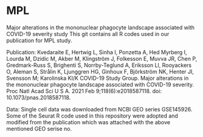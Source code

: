 # MPL
Major alterations in the mononuclear phagocyte landscape associated with COVID-19 severity study
This git contains all R codes used in our publication for MPL study. 

Publication: Kvedaraite E, Hertwig L, Sinha I, Ponzetta A, Hed Myrberg I, Lourda M, Dzidic M, Akber M, Klingström J, Folkesson E, Muvva JR, Chen P, Gredmark-Russ S, Brighenti S, Norrby-Teglund A, Eriksson LI, Rooyackers O, Aleman S, Strålin K, Ljunggren HG, Ginhoux F, Björkström NK, Henter JI, Svensson M; Karolinska KI/K COVID-19 Study Group. Major alterations in the mononuclear phagocyte landscape associated with COVID-19 severity. Proc Natl Acad Sci U S A. 2021 Feb 9;118(6):e2018587118. doi: 10.1073/pnas.2018587118.

Data: Single cell data was downloaded from NCBI GEO series GSE145926. Some of the Seurat R code used in this repository were adopted and modified from the publication which was attached with the above mentioned GEO serise no.   
